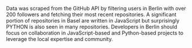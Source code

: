 Data was scraped from the GitHub API by filtering users in Berlin with over 200 followers and fetching their most recent repositories.
A significant portion of repositories in Basel are written in JavaScript but surprisingly PYTHON is also seen in many repositories.
Developers in Berlin should focus on collaboration in JavaScript-based and Python-based projects to leverage the local expertise and community.
